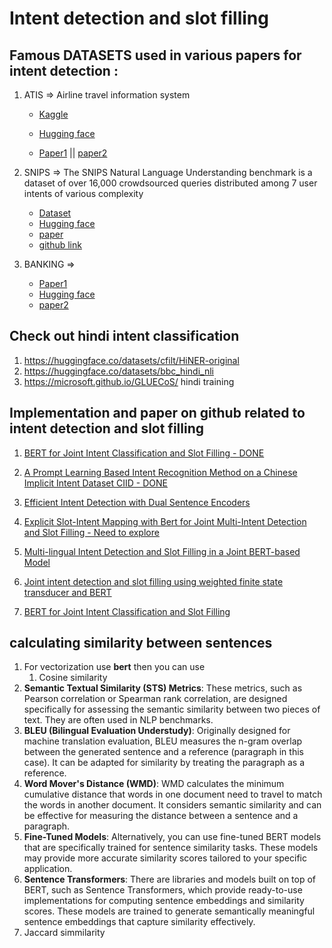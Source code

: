 # Intent detection and slot filling


## Famous DATASETS used in various papers for intent detection : 

1. ATIS => Airline travel information system 
	- [Kaggle](https://www.kaggle.com/datasets/hassanamin/atis-airlinetravelinformationsystem)

	- [Hugging face](https://huggingface.co/datasets/fathyshalab/atis_intents)
	- [Paper1](https://paperswithcode.com/paper/a-bi-model-based-rnn-semantic-frame-parsing) || [paper2](https://arxiv.org/abs/1812.10235v1)
		
2. SNIPS => The SNIPS Natural Language Understanding benchmark is a dataset of over 16,000 crowdsourced queries distributed among 7 user intents of various complexity
	- [Dataset](https://paperswithcode.com/dataset/snips)
	- [Hugging face](https://huggingface.co/datasets/snips_built_in_intents)
	- [paper](https://arxiv.org/abs/2303.10606v1)
	- [github link](https://github.com/rafiepour/CTran)

3. BANKING => 
	- [Paper1](https://arxiv.org/pdf/2003.04807.pdf)
	- [Hugging face](https://huggingface.co/datasets/banking77)
	- [paper2](https://arxiv.org/abs/2302.05096v1)



## Check out hindi intent classification 
1. https://huggingface.co/datasets/cfilt/HiNER-original
2. https://huggingface.co/datasets/bbc_hindi_nli
3. https://microsoft.github.io/GLUECoS/ hindi training 


## Implementation and paper on github related to intent detection and slot filling 

1. [BERT for Joint Intent Classification and Slot Filling - DONE](https://paperswithcode.com/paper/bert-for-joint-intent-classification-and-slot)

2. [A Prompt Learning Based Intent Recognition Method on a Chinese Implicit Intent Dataset CIID - DONE](https://link.springer.com/article/10.1007/s11063-023-11362-6)

3. [Efficient Intent Detection with Dual Sentence Encoders](https://paperswithcode.com/paper/efficient-intent-detection-with-dual-sentence)

4. [Explicit Slot-Intent Mapping with Bert for Joint Multi-Intent Detection and Slot Filling - Need to explore](https://ieeexplore.ieee.org/abstract/document/9747477) 

5. [Multi-lingual Intent Detection and Slot Filling in a Joint BERT-based Model](https://arxiv.org/abs/1907.02884) 

6. [Joint intent detection and slot filling using weighted finite state transducer and BERT](https://link.springer.com/article/10.1007/s10489-022-03295-9) 

7. [BERT for Joint Intent Classification and Slot Filling](https://arxiv.org/abs/1902.10909)

## calculating similarity between sentences

1. For vectorization use **bert** then you can use 
    1. Cosine similarity 
2. **Semantic Textual Similarity (STS) Metrics**: These metrics, such as Pearson correlation or Spearman rank correlation, are designed specifically for assessing the semantic similarity between two pieces of text. They are often used in NLP benchmarks.
3. **BLEU (Bilingual Evaluation Understudy)**: Originally designed for machine translation evaluation, BLEU measures the n-gram overlap between the generated sentence and a reference (paragraph in this case). It can be adapted for similarity by treating the paragraph as a reference.
4. **Word Mover's Distance (WMD)**: WMD calculates the minimum cumulative distance that words in one document need to travel to match the words in another document. It considers semantic similarity and can be effective for measuring the distance between a sentence and a paragraph.
5. **Fine-Tuned Models**: Alternatively, you can use fine-tuned BERT models that are specifically trained for sentence similarity tasks. These models may provide more accurate similarity scores tailored to your specific application.
6. **Sentence Transformers**: There are libraries and models built on top of BERT, such as Sentence Transformers, which provide ready-to-use implementations for computing sentence embeddings and similarity scores. These models are trained to generate semantically meaningful sentence embeddings that capture similarity effectively.
7. Jaccard simmilarity
